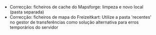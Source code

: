 - Correcção: ficheiros de cache do Mapsforge: limpeza e novo local (pasta separada)
- Correcção: ficheiros de mapa do Freizeitkart: Utilize a pasta 'recentes' no gestor de transferências como solução alternativa para erros temporários do servidor
